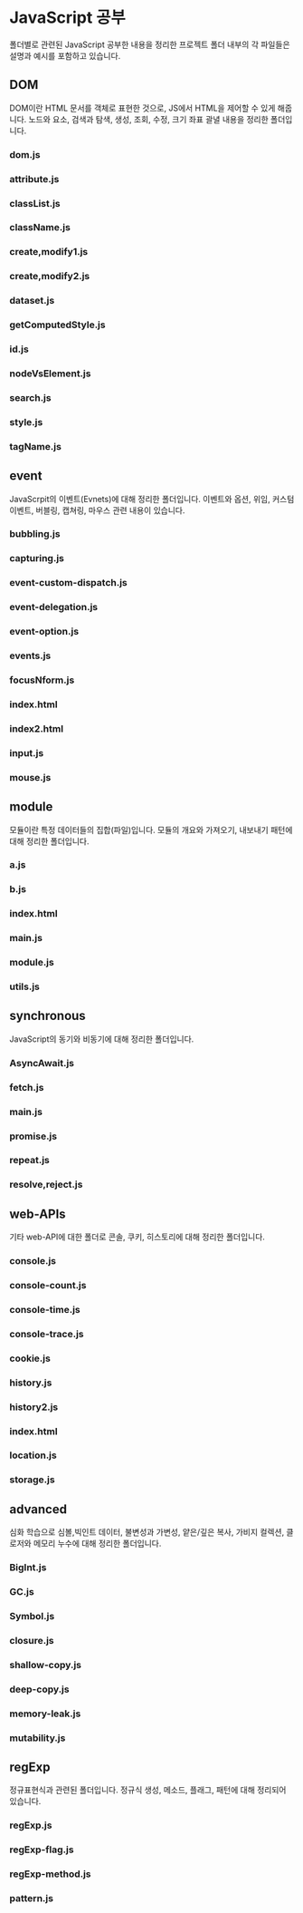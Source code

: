 # JavaScript 공부
폴더별로 관련된 JavaScript 공부한 내용을 정리한 프로젝트
폴더 내부의 각 파일들은 설명과 예시를 포함하고 있습니다.
## DOM
DOM이란 HTML 문서를 객체로 표현한 것으로, JS에서 HTML을 제어할 수 있게 해줍니다.
노드와 요소, 검색과 탐색, 생성, 조회, 수정, 크기 좌표 괄녈 내용을 정리한 폴더입니다.
### dom.js
### attribute.js
### classList.js
### className.js
### create,modify1.js
### create,modify2.js
### dataset.js
### getComputedStyle.js
### id.js
### nodeVsElement.js
### search.js
### style.js
### tagName.js


## event
JavaScrpit의 이벤트(Evnets)에 대해 정리한 폴더입니다.
이벤트와 옵션, 위임, 커스텀 이벤트, 버블링, 캡쳐링, 마우스 관련 내용이 있습니다.
### bubbling.js
### capturing.js
### event-custom-dispatch.js
### event-delegation.js
### event-option.js
### events.js
### focusNform.js
### index.html
### index2.html
### input.js
### mouse.js

## module
모듈이란 특정 데이터들의 집합(파일)입니다.
모듈의 개요와 가져오기, 내보내기 패턴에 대해 정리한 폴더입니다.
### a.js
### b.js
### index.html
### main.js
### module.js
### utils.js

## synchronous
JavaScript의 동기와 비동기에 대해 정리한 폴더입니다.
### AsyncAwait.js
### fetch.js
### main.js
### promise.js
### repeat.js
### resolve,reject.js

## web-APIs
기타 web-API에 대한 폴더로 콘솔, 쿠키, 히스토리에 대해 정리한 폴더입니다.
### console.js
### console-count.js
### console-time.js
### console-trace.js
### cookie.js
### history.js
### history2.js
### index.html
### location.js
### storage.js

## advanced
심화 학습으로 심볼,빅인트 데이터, 불변성과 가변성, 얕은/깊은 복사, 가비지 컬렉션, 클로저와 메모리 누수에 대해 정리한 폴더입니다.
### BigInt.js
### GC.js
### Symbol.js
### closure.js
### shallow-copy.js
### deep-copy.js
### memory-leak.js
### mutability.js

## regExp
정규표현식과 관련된 폴더입니다.
정규식 생성, 메소드, 플래그, 패턴에 대해 정리되어 있습니다.
### regExp.js
### regExp-flag.js
### regExp-method.js
### pattern.js
